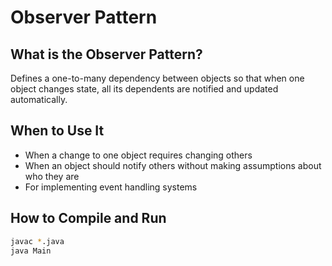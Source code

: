 # Observer Pattern

## What is the Observer Pattern?

Defines a one-to-many dependency between objects so that when one object changes state, all its dependents are notified and updated automatically.

## When to Use It

- When a change to one object requires changing others
- When an object should notify others without making assumptions about who they are
- For implementing event handling systems

## How to Compile and Run

```bash
javac *.java
java Main
```
